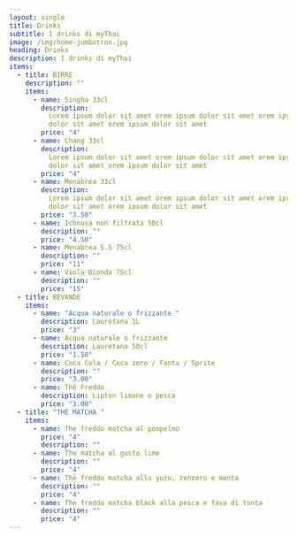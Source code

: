 ```yaml
---
layout: single
title: Drinks
subtitle: I drinks di myThai
image: /img/home-jumbotron.jpg
heading: Drinks
description: I drinks di myThai
items:
  - title: BIRRE
    description: ""
    items:
      - name: Singha 33cl
        description:
          Lorem ipsum dolor sit amet orem ipsum dolor sit amet orem ipsum
          dolor sit amet orem ipsum dolor sit amet
        price: "4"
      - name: Chang 33cl
        description:
          Lorem ipsum dolor sit amet orem ipsum dolor sit amet orem ipsum
          dolor sit amet orem ipsum dolor sit amet
        price: "4"
      - name: Menabrea 33cl
        description:
          Lorem ipsum dolor sit amet orem ipsum dolor sit amet orem ipsum
          dolor sit amet orem ipsum dolor sit amet
        price: "3.50"
      - name: Ichnusa non filtrata 50cl
        description: ""
        price: "4.50"
      - name: Menabrea 5.5 75cl
        description: ""
        price: "11"
      - name: Viola Bionda 75cl
        description: ""
        price: "15"
  - title: BEVANDE
    items:
      - name: "Acqua naturale o frizzante "
        description: Lauretana 1L
        price: "3"
      - name: Acqua naturale o frizzante
        description: Lauretana 50cl
        price: "1.50"
      - name: Coca Cola / Coca zero / Fanta / Sprite
        description: ""
        price: "3.00"
      - name: Thè Freddo
        description: Lipton limone o pesca
        price: "3.00"
  - title: "THÈ MATCHA "
    items:
      - name: The freddo matcha al pompelmo
        price: "4"
        description: ""
      - name: The matcha al gusto lime
        description: ""
        price: "4"
      - name: Thè freddo matcha allo yuzu, zenzero e menta
        description: ""
        price: "4"
      - name: The freddo matcha black alla pesca e fava di tonta
        description: ""
        price: "4"
---
```

